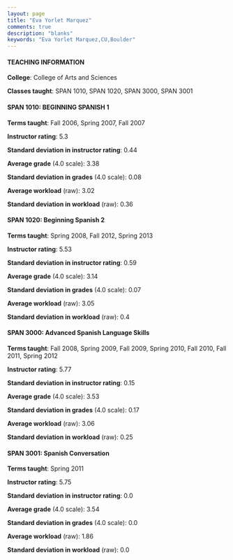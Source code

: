 ```yaml
---
layout: page
title: "Eva Yorlet Marquez" 
comments: true
description: "blanks"
keywords: "Eva Yorlet Marquez,CU,Boulder"
---
```

<head>
<script src="https://ajax.googleapis.com/ajax/libs/jquery/2.1.3/jquery.min.js"></script>
<script src="https://dl.dropboxusercontent.com/s/pc42nxpaw1ea4o9/highcharts.js?dl=0"></script>
<!-- <script src="../assets/js/highcharts.js"></script> -->
<style type="text/css">@font-face {
	font-family: "Bebas Neue";
	src: url(https://www.filehosting.org/file/details/544349/BebasNeue Regular.otf) format("opentype");
	}
	h1.Bebas { 
		font-family: "Bebas Neue", Verdana, Tahoma;
	}
</style>
</head>
	   
#### TEACHING INFORMATION

**College**: College of Arts and Sciences

**Classes taught**: SPAN 1010, SPAN 1020, SPAN 3000, SPAN 3001

#### SPAN 1010: BEGINNING SPANISH 1

**Terms taught**: Fall 2006, Spring 2007, Fall 2007

**Instructor rating**: 5.3

**Standard deviation in instructor rating**: 0.44

**Average grade** (4.0 scale): 3.38

**Standard deviation in grades** (4.0 scale): 0.08

**Average workload** (raw): 3.02

**Standard deviation in workload** (raw): 0.36

#### SPAN 1020: Beginning Spanish 2

**Terms taught**: Spring 2008, Fall 2012, Spring 2013

**Instructor rating**: 5.53

**Standard deviation in instructor rating**: 0.59

**Average grade** (4.0 scale): 3.14

**Standard deviation in grades** (4.0 scale): 0.07

**Average workload** (raw): 3.05

**Standard deviation in workload** (raw): 0.4

#### SPAN 3000: Advanced Spanish Language Skills

**Terms taught**: Fall 2008, Spring 2009, Fall 2009, Spring 2010, Fall 2010, Fall 2011, Spring 2012

**Instructor rating**: 5.77

**Standard deviation in instructor rating**: 0.15

**Average grade** (4.0 scale): 3.53

**Standard deviation in grades** (4.0 scale): 0.17

**Average workload** (raw): 3.06

**Standard deviation in workload** (raw): 0.25

#### SPAN 3001: Spanish Conversation

**Terms taught**: Spring 2011

**Instructor rating**: 5.75

**Standard deviation in instructor rating**: 0.0

**Average grade** (4.0 scale): 3.54

**Standard deviation in grades** (4.0 scale): 0.0

**Average workload** (raw): 1.86

**Standard deviation in workload** (raw): 0.0

